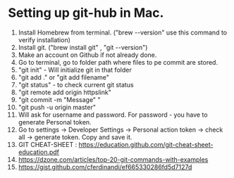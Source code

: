 # Setting up git-hub in Mac.
1. Install Homebrew from terminal. ("brew --version" use this command to verify installation)
2. Install git. ("brew install git" , "git --version")
3. Make an account on Github if not already done.
4. Go to terminal, go to folder path where files to pe commit are stored.
5. "git init" - Will initialize git in that folder
6. "git add ." or "git add filename"
7. "git status" - to check current git status
8. "git remote add origin httpslink"
9. "git commit -m "Message" "
10. "git push -u origin master"
11. Will ask for username and password. For password - you have to generate Personal token.
12. Go to settings -> Developer Settings -> Personal action token -> check all -> generate token. Copy and save it.
13. GIT CHEAT-SHEET : https://education.github.com/git-cheat-sheet-education.pdf
14. https://dzone.com/articles/top-20-git-commands-with-examples
15. https://gist.github.com/cferdinandi/ef665330286fd5d7127d
